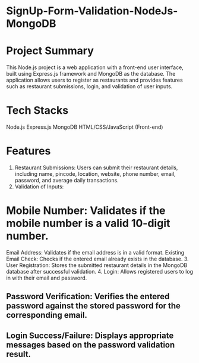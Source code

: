 # SignUp-Form-Validation-NodeJs-MongoDB
# Project Summary
This Node.js project is a web application with a front-end user interface, built using Express.js framework and MongoDB as the database. The application allows users to register as restaurants and provides features such as restaurant submissions, login, and validation of user inputs.

# Tech Stacks
Node.js
Express.js
MongoDB
HTML/CSS/JavaScript (Front-end)

# Features
1. Restaurant Submissions: Users can submit their restaurant details, including name, pincode, location, website, phone number, email, password, and average daily transactions.
2. Validation of Inputs:
 # Mobile Number: Validates if the mobile number is a valid 10-digit number.
Email Address: Validates if the email address is in a valid format.
Existing Email Check: Checks if the entered email already exists in the database.
3. User Registration: Stores the submitted restaurant details in the MongoDB database after successful validation.
4. Login: Allows registered users to log in with their email and password.
 ## Password Verification: Verifies the entered password against the stored password for the corresponding email.
 ## Login Success/Failure: Displays appropriate messages based on the password validation result.
